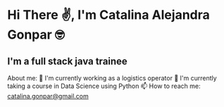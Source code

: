 # Hi There ✌️, I'm Catalina Alejandra Gonpar 🤓
## I'm a full stack java trainee

About me:
🧐 I'm currently working as a logistics operator
🌱 I'm currently taking a course in Data Science using Python
📫 How to reach me: catalina.gonpar@gmail.com

